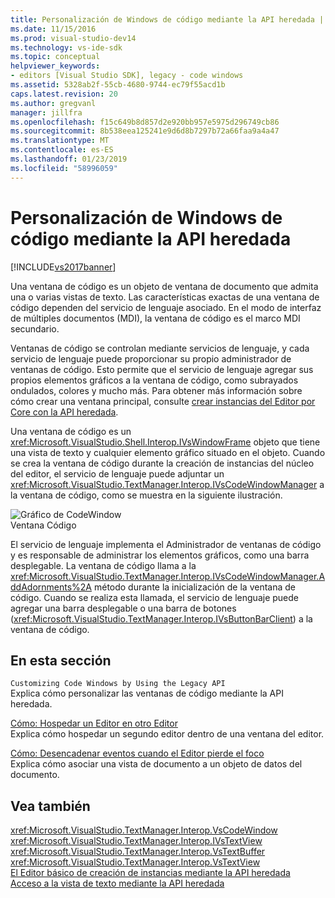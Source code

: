 ```yaml
---
title: Personalización de Windows de código mediante la API heredada | Microsoft Docs
ms.date: 11/15/2016
ms.prod: visual-studio-dev14
ms.technology: vs-ide-sdk
ms.topic: conceptual
helpviewer_keywords:
- editors [Visual Studio SDK], legacy - code windows
ms.assetid: 5328ab2f-55cb-4680-9744-ec79f55acd1b
caps.latest.revision: 20
ms.author: gregvanl
manager: jillfra
ms.openlocfilehash: f15c649b8d857d2e920bb957e5975d296749cb86
ms.sourcegitcommit: 8b538eea125241e9d6d8b7297b72a66faa9a4a47
ms.translationtype: MT
ms.contentlocale: es-ES
ms.lasthandoff: 01/23/2019
ms.locfileid: "58996059"
---
```

# <a name="customizing-code-windows-by-using-the-legacy-api"></a>Personalización de Windows de código mediante la API heredada
[!INCLUDE[vs2017banner](../includes/vs2017banner.md)]

Una ventana de código es un objeto de ventana de documento que admita una o varias vistas de texto. Las características exactas de una ventana de código dependen del servicio de lenguaje asociado. En el modo de interfaz de múltiples documentos (MDI), la ventana de código es el marco MDI secundario.  
  
 Ventanas de código se controlan mediante servicios de lenguaje, y cada servicio de lenguaje puede proporcionar su propio administrador de ventanas de código. Esto permite que el servicio de lenguaje agregar sus propios elementos gráficos a la ventana de código, como subrayados ondulados, colores y mucho más. Para obtener más información sobre cómo crear una ventana principal, consulte [crear instancias del Editor por Core con la API heredada](../extensibility/instantiating-the-core-editor-by-using-the-legacy-api.md).  
  
 Una ventana de código es un <xref:Microsoft.VisualStudio.Shell.Interop.IVsWindowFrame> objeto que tiene una vista de texto y cualquier elemento gráfico situado en el objeto. Cuando se crea la ventana de código durante la creación de instancias del núcleo del editor, el servicio de lenguaje puede adjuntar un <xref:Microsoft.VisualStudio.TextManager.Interop.IVsCodeWindowManager> a la ventana de código, como se muestra en la siguiente ilustración.  
  
 ![Gráfico de CodeWindow](../extensibility/media/vscodewindow.gif "objeto vscodewindow")  
Ventana Código  
  
 El servicio de lenguaje implementa el Administrador de ventanas de código y es responsable de administrar los elementos gráficos, como una barra desplegable. La ventana de código llama a la <xref:Microsoft.VisualStudio.TextManager.Interop.IVsCodeWindowManager.AddAdornments%2A> método durante la inicialización de la ventana de código. Cuando se realiza esta llamada, el servicio de lenguaje puede agregar una barra desplegable o una barra de botones (<xref:Microsoft.VisualStudio.TextManager.Interop.IVsButtonBarClient>) a la ventana de código.  
  
## <a name="in-this-section"></a>En esta sección  
 `Customizing Code Windows by Using the Legacy API`  
 Explica cómo personalizar las ventanas de código mediante la API heredada.  
  
 [Cómo: Hospedar un Editor en otro Editor](../extensibility/how-to-host-an-editor-in-another-editor.md)  
 Explica cómo hospedar un segundo editor dentro de una ventana del editor.  
  
 [Cómo: Desencadenar eventos cuando el Editor pierde el foco](../extensibility/how-to-fire-events-when-the-editor-loses-focus.md)  
 Explica cómo asociar una vista de documento a un objeto de datos del documento.  
  
## <a name="see-also"></a>Vea también  
 <xref:Microsoft.VisualStudio.TextManager.Interop.VsCodeWindow>   
 <xref:Microsoft.VisualStudio.TextManager.Interop.IVsTextView>   
 <xref:Microsoft.VisualStudio.TextManager.Interop.VsTextBuffer>   
 <xref:Microsoft.VisualStudio.TextManager.Interop.VsTextView>   
 [El Editor básico de creación de instancias mediante la API heredada](../extensibility/instantiating-the-core-editor-by-using-the-legacy-api.md)   
 [Acceso a la vista de texto mediante la API heredada](../extensibility/accessing-thetext-view-by-using-the-legacy-api.md)
